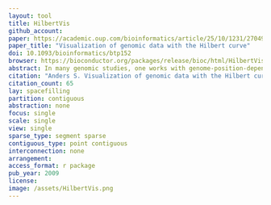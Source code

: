 ```yaml
---
layout: tool 
title: HilbertVis
github_account: 
paper: https://academic.oup.com/bioinformatics/article/25/10/1231/270493
paper_title: "Visualization of genomic data with the Hilbert curve"
doi: 10.1093/bioinformatics/btp152
browser: https://bioconductor.org/packages/release/bioc/html/HilbertVis.html
abstract: In many genomic studies, one works with genome-position-dependent data, e.g. ChIP-chip or ChIP-Seq scores. Using conventional tools, it can be difficult to get a good feel for the data, especially the distribution of features. This article argues that the so-called Hilbert curve visualization can complement genome browsers and help to get further insights into the structure of one's data. This is demonstrated with examples from different use cases. An open-source application, called HilbertVis, is presented that allows the user to produce and interactively explore such plots.
citation: "Anders S. Visualization of genomic data with the Hilbert curve. Bioinformatics. academic.oup.com; 2009;25: 1231–1235."
citation_count: 65
lay: spacefilling
partition: contiguous
abstraction: none
focus: single
scale: single
view: single
sparse_type: segment sparse
contiguous_type: point contiguous
interconnection: none
arrangement: 
access_format: r package
pub_year: 2009
license: 
image: /assets/HilbertVis.png
---
```

